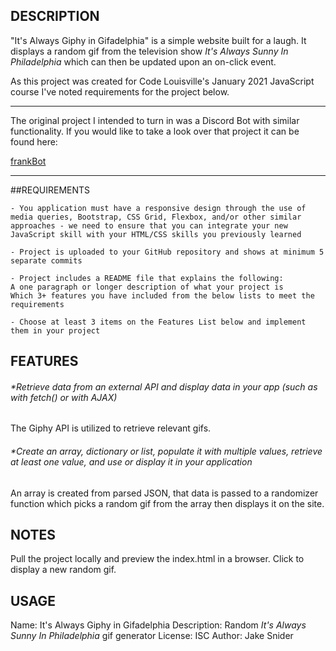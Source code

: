 ## DESCRIPTION

"It's Always Giphy in Gifadelphia" is a simple website built for a laugh. It displays a random gif from the television show *It's Always Sunny In Philadelphia* which can then be updated upon an on-click event. 

As this project was created for Code Louisville's January 2021 JavaScript course I've noted requirements for the project below.

***

The original project I intended to turn in was a Discord Bot with similar functionality. If you would like to take a look over that project it can be found here:

[frankBot](https://github.com/jacobsnider/frankBot)

***


##REQUIREMENTS

    - You application must have a responsive design through the use of media queries, Bootstrap, CSS Grid, Flexbox, and/or other similar approaches - we need to ensure that you can integrate your new JavaScript skill with your HTML/CSS skills you previously learned

    - Project is uploaded to your GitHub repository and shows at minimum 5 separate commits

    - Project includes a README file that explains the following:
    A one paragraph or longer description of what your project is
    Which 3+ features you have included from the below lists to meet the requirements

    - Choose at least 3 items on the Features List below and implement them in your project


## FEATURES

###### *Retrieve data from an external API and display data in your app (such as with fetch() or with AJAX)

The Giphy API is utilized to retrieve relevant gifs. 

###### *Create an array, dictionary or list, populate it with multiple values, retrieve at least one value, and use or display it in your application

An array is created from parsed JSON, that data is passed to a randomizer function which picks a random gif from the array then displays it on the site. 


## NOTES
Pull the project locally and preview the index.html in a browser. Click to display a new random gif. 

## USAGE

Name: It's Always Giphy in Gifadelphia
Description: Random *It's Always Sunny In Philadelphia* gif generator
License: ISC
Author: Jake Snider